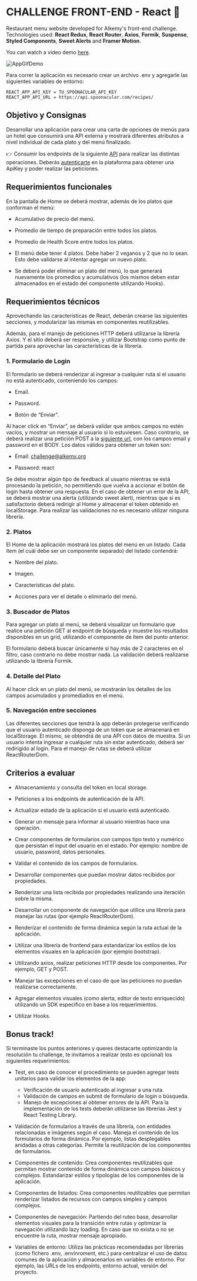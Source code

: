 # CHALLENGE FRONT-END  -  React 🚀

Restaurant menu website developed for Alkemy's front-end challenge. Technologies used: **React Redux**, **React Router**, **Axios**, **Formik**, **Suspense**, **Styled Components**, **Sweet Alerts** and **Framer Motion**.

You can watch a video demo [here](https://streamable.com/x3hlvo).

![AppGifDemo]()

Para correr la aplicación es necesario crear un archivo .env y agregarle las siguientes variables de entorno:

```
REACT_APP_API_KEY = TU_SPOONACULAR_API_KEY
REACT_APP_API_URL = https://api.spoonacular.com/recipes/
```

## Objetivo y Consignas

Desarrollar una aplicación para crear una carta de opciones de menús para un hotel que consumirá una
API externa y mostrará diferentes atributos a nivel individual de cada plato y del menú finalizado.

👉 Consumir los endpoints de la siguiente [API](https://spoonacular.com/food-api/docs#Search-Recipes-Complex) para realizar las distintas operaciones. Deberás
[autenticarte](https://spoonacular.com/food-api/docs#Authentication) en la plataforma para obtener una ApiKey y poder realizar las peticiones.

## Requerimientos funcionales

En la pantalla de Home se deberá mostrar, además de los platos que conforman el menú:

-  Acumulativo de precio del menú.

-  Promedio de tiempo de preparación entre todos los platos.

-  Promedio de Health Score entre todos los platos.

- El menú debe tener 4 platos. Debe haber 2 veganos y 2 que no lo sean. Esto debe
validarse al intentar agregar un nuevo plato.

- Se deberá poder eliminar un plato del menú, lo que generará nuevamente los promedios
y acumulativos (los mismos deben estar almacenados en el estado del componente
utilizando Hooks).


## Requerimientos técnicos

Aprovechando las características de React, deberán crearse las siguientes secciones, y modularizar
las mismas en componentes reutilizables.

Además, para el manejo de peticiones HTTP deberá utilizarse la librería Axios. Y el sitio deberá ser
responsive, y utilizar Bootstrap como punto de partida para aprovechar las características de la
librería.

### 1. Formulario de Login
El formulario se deberá renderizar al ingresar a cualquier ruta si el usuario no está autenticado,
conteniendo los campos:

- Email.

- Password.

- Botón de “Enviar”.

Al hacer click en “Enviar”, se deberá validar que ambos campos no estén vacíos, y mostrar un mensaje
al usuario si lo estuviesen. Caso contrario, se deberá realizar una petición POST a la [siguiente url](http://challenge-react.alkemy.org/), con
los campos email y password en el BODY.
Los datos válidos para obtener un token son:

- Email: challenge@alkemy.org

- Password: react

Se debe mostrar algún tipo de feedback al usuario mientras se está procesando la petición, no
permitiendo que vuelva a accionar el botón de login hasta obtener una respuesta.
En el caso de obtener un error de la API, se deberá mostrar una alerta (utilizando sweet alert), mientras
que si es satisfactorio deberá redirigir al Home y almacenar el token obtenido en localStorage. Para
realizar las validaciones no es necesario utilizar ninguna librería.

### 2. Platos

El Home de la aplicación mostrará los platos del menú en un listado. Cada ítem (el cuál debe ser un
componente separado) del listado contendrá:

- Nombre del plato.

- Imagen.

- Características del plato.

- Acciones para ver el detalle o eliminarlo del menú.

### 3. Buscador de Platos
Para agregar un plato al menú, se deberá visualizar un formulario que realice una petición GET al
endpoint de búsqueda y muestre los resultados disponibles en un grid, utilizando el componente de ítem del punto anterior.

El formulario deberá buscar únicamente si hay más de 2 caracteres en el filtro, caso contrario no debe
mostrar nada. La validación deberá realizarse utilizando la librería Formik.

### 4. Detalle del Plato
Al hacer click en un plato del menú, se mostrarán los detalles de los campos acumulados y
promediados en el menú.

### 5. Navegación entre secciones
Las diferentes secciones que tendrá la app deberán protegerse verificando que el usuario autenticado
disponga de un token que se almacenará en localStorage. El mismo, se obtendrá de una API con datos
de muestra. Si un usuario intenta ingresar a cualquier ruta sin estar autenticado, deberá ser redirigido al
login. Para el manejo de rutas se deberá utilizar ReactRouterDom.


## Criterios a evaluar

- Almacenamiento y consulta del token en local storage.

- Peticiones a los endpoints de autenticación de la API.

- Actualizar estado de la aplicación si el usuario está autenticado.

- Generar un mensaje para informar al usuario mientras hace una operación.

- Crear componentes de formularios con campos tipo texto y numérico que persistan el
input del usuario en el estado. Por ejemplo: nombre de usuario, password, datos
personales.

- Validar el contenido de los campos de formularios.

- Desarrollar componentes que puedan mostrar datos recibidos por propiedades.

- Renderizar una lista recibida por propiedades realizando una iteración sobre la misma.

- Desarrollar un componente de navegación que utilice una librería para manejar las rutas
(por ejemplo ReactRouterDom).

- Renderizar el contenido de forma dinámica según la ruta actual de la aplicación.

- Utilizar una librería de frontend para estandarizar los estilos de los elementos visuales en
la aplicación (por ejemplo bootstrap).

- Utilizando axios, realizar peticiones HTTP desde los componentes. Por ejemplo, GET y
POST.

- Manejar las excepciones en el caso de que las peticiones no puedan realizarse
correctamente.

- Agregar elementos visuales (como alerta, editor de texto enriquecido) utilizando un SDK
específico en base a los requerimientos.

- Utilizar Hooks.

## Bonus track!
Si terminaste los puntos anteriores y queres destacarte optimizando la resolución tu challenge, te
invitamos a realizar (esto es opcional) los siguientes requerimientos:

- Test, en caso de conocer el procedimiento se pueden agregar tests unitarios para validar
los elementos de la app:
  * Verificación de usuario autenticado al ingresar a una ruta.
  * Validación de campos en submit de formulario de login o búsqueda.
  * Manejo de excepciones al obtener errores de la API.
Para la implementación de los tests deberán utilizarse las librerías Jest y React Testing
Library.

- Validación de formularios a través de una librería, con entidades relacionadas e
imágenes según el caso. Maneja el contenido de los formularios de forma dinámica. Por
ejemplo, listas desplegables anidadas a otras categorías. Permite la reutilización de los
componentes de formularios.

- Componentes de contenido: Crea componentes reutilizables que permitan mostrar
contenido de forma dinámica con campos básicos y complejos. Estandarizar estilos y
tipologías de los componentes de la aplicación.

- Componentes de listados: Crea componentes reutilizables que permitan renderizar
listados de recursos con campos simples y campos complejos.

- Componentes de navegación: Partiendo del ruteo base, desarrollar elementos visuales
para la transición entre rutas y optimizar la navegación utilizando lazy loading. En caso
que no exista o no se encuentre la ruta, mostrar mensaje apropiado.

- Variables de entorno: Utiliza las prácticas recomendadas por librerías (como fichero .env,
.envinroment, etc.) para centralizar el uso de datos comunes de la aplicación y
almacenarlos en variables de entorno. Por ejemplo, las URLs de los endpoints, entorno
actual, versión del proyecto.
